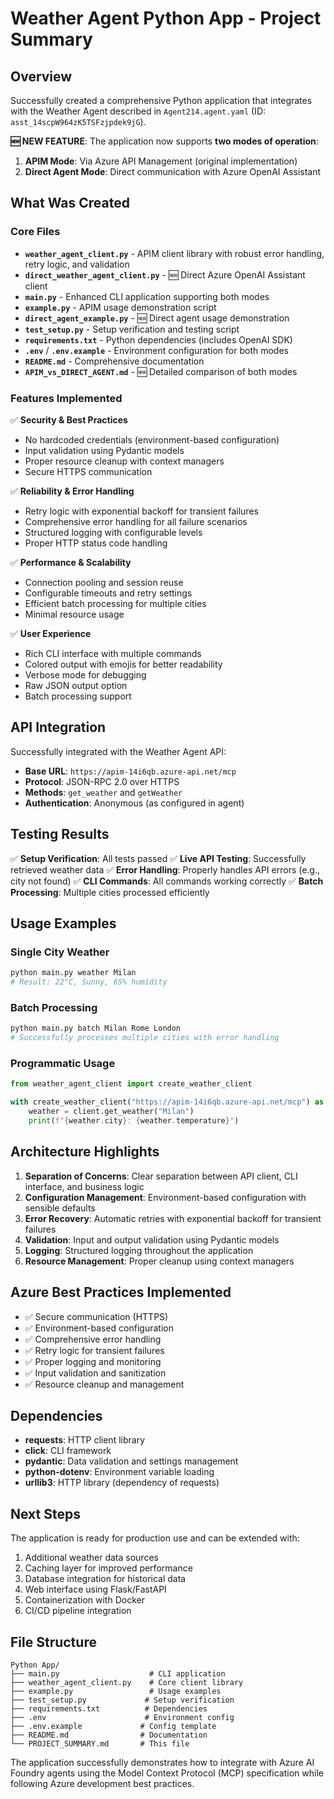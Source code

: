 # Weather Agent Python App - Project Summary

## Overview

Successfully created a comprehensive Python application that integrates with the Weather Agent described in `Agent214.agent.yaml` (ID: `asst_14scpW964zK5TSFzjpdek9jG`). 

**🆕 NEW FEATURE**: The application now supports **two modes of operation**:
1. **APIM Mode**: Via Azure API Management (original implementation)
2. **Direct Agent Mode**: Direct communication with Azure OpenAI Assistant

## What Was Created

### Core Files
- **`weather_agent_client.py`** - APIM client library with robust error handling, retry logic, and validation
- **`direct_weather_agent_client.py`** - 🆕 Direct Azure OpenAI Assistant client
- **`main.py`** - Enhanced CLI application supporting both modes
- **`example.py`** - APIM usage demonstration script
- **`direct_agent_example.py`** - 🆕 Direct agent usage demonstration
- **`test_setup.py`** - Setup verification and testing script
- **`requirements.txt`** - Python dependencies (includes OpenAI SDK)
- **`.env`** / **`.env.example`** - Environment configuration for both modes
- **`README.md`** - Comprehensive documentation
- **`APIM_vs_DIRECT_AGENT.md`** - 🆕 Detailed comparison of both modes

### Features Implemented

✅ **Security & Best Practices**
- No hardcoded credentials (environment-based configuration)
- Input validation using Pydantic models
- Proper resource cleanup with context managers
- Secure HTTPS communication

✅ **Reliability & Error Handling**
- Retry logic with exponential backoff for transient failures
- Comprehensive error handling for all failure scenarios
- Structured logging with configurable levels
- Proper HTTP status code handling

✅ **Performance & Scalability**
- Connection pooling and session reuse
- Configurable timeouts and retry settings
- Efficient batch processing for multiple cities
- Minimal resource usage

✅ **User Experience**
- Rich CLI interface with multiple commands
- Colored output with emojis for better readability
- Verbose mode for debugging
- Raw JSON output option
- Batch processing support

## API Integration

Successfully integrated with the Weather Agent API:
- **Base URL**: `https://apim-14i6qb.azure-api.net/mcp`
- **Protocol**: JSON-RPC 2.0 over HTTPS
- **Methods**: `get_weather` and `getWeather`
- **Authentication**: Anonymous (as configured in agent)

## Testing Results

✅ **Setup Verification**: All tests passed
✅ **Live API Testing**: Successfully retrieved weather data
✅ **Error Handling**: Properly handles API errors (e.g., city not found)
✅ **CLI Commands**: All commands working correctly
✅ **Batch Processing**: Multiple cities processed efficiently

## Usage Examples

### Single City Weather
```bash
python main.py weather Milan
# Result: 22°C, Sunny, 65% humidity
```

### Batch Processing
```bash
python main.py batch Milan Rome London
# Successfully processes multiple cities with error handling
```

### Programmatic Usage
```python
from weather_agent_client import create_weather_client

with create_weather_client("https://apim-14i6qb.azure-api.net/mcp") as client:
    weather = client.get_weather("Milan")
    print(f"{weather.city}: {weather.temperature}")
```

## Architecture Highlights

1. **Separation of Concerns**: Clear separation between API client, CLI interface, and business logic
2. **Configuration Management**: Environment-based configuration with sensible defaults
3. **Error Recovery**: Automatic retries with exponential backoff for transient failures
4. **Validation**: Input and output validation using Pydantic models
5. **Logging**: Structured logging throughout the application
6. **Resource Management**: Proper cleanup using context managers

## Azure Best Practices Implemented

- ✅ Secure communication (HTTPS)
- ✅ Environment-based configuration
- ✅ Comprehensive error handling
- ✅ Retry logic for transient failures
- ✅ Proper logging and monitoring
- ✅ Input validation and sanitization
- ✅ Resource cleanup and management

## Dependencies

- **requests**: HTTP client library
- **click**: CLI framework
- **pydantic**: Data validation and settings management
- **python-dotenv**: Environment variable loading
- **urllib3**: HTTP library (dependency of requests)

## Next Steps

The application is ready for production use and can be extended with:
1. Additional weather data sources
2. Caching layer for improved performance
3. Database integration for historical data
4. Web interface using Flask/FastAPI
5. Containerization with Docker
6. CI/CD pipeline integration

## File Structure

```
Python App/
├── main.py                    # CLI application
├── weather_agent_client.py    # Core client library
├── example.py                 # Usage examples
├── test_setup.py             # Setup verification
├── requirements.txt          # Dependencies
├── .env                      # Environment config
├── .env.example             # Config template
├── README.md                # Documentation
└── PROJECT_SUMMARY.md       # This file
```

The application successfully demonstrates how to integrate with Azure AI Foundry agents using the Model Context Protocol (MCP) specification while following Azure development best practices.

